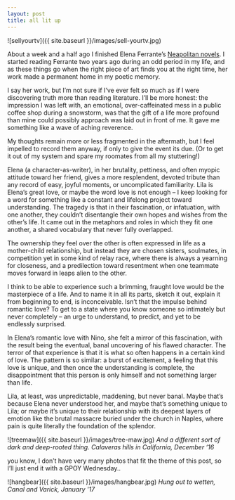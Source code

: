```yaml
---
layout: post
title: all lit up
---
```

![sellyourtv]({{ site.baseurl }}/images/sell-yourtv.jpg)

About a week and a half ago I finished Elena Ferrante’s [Neapolitan novels](https://en.wikipedia.org/wiki/Neapolitan_Novels). I started reading Ferrante two years ago during an odd period in my life, and as these things go when the right piece of art finds you at the right time, her work made a permanent home in my poetic memory. 

I say her work, but I’m not sure if I’ve ever felt so much as if I were discovering truth more than reading literature. I’ll be more honest: the impression I was left with, an emotional, over-caffeinated mess in a public coffee shop during a snowstorm, was that the gift of a life more profound than mine could possibly approach was laid out in front of me. It gave me something like a wave of aching reverence.

My thoughts remain more or less fragmented in the aftermath, but I feel impelled to record them anyway, if only to give the event its due. (Or to get it out of my system and spare my roomates from all my stuttering!) 

Elena (a character-as-writer), in her brutality, pettiness, and often myopic attitude toward her friend, gives a more resplendent, devoted tribute than any record of easy, joyful moments, or uncomplicated familiarity. Lila is Elena’s great love, or maybe the word love is not enough – I keep looking for a word for something like a constant and lifelong project toward understanding. The tragedy is that in their fascination, or infatuation, with one another, they couldn’t disentangle their own hopes and wishes from the other’s life. It came out in the metaphors and roles in which they fit one another, a shared vocabulary that never fully overlapped.

The ownership they feel over the other is often expressed in life as a mother-child relationship, but instead they are chosen sisters, soulmates, in competition yet in some kind of relay race, where there is always a yearning for closeness, and a predilection toward resentment when one teammate moves forward in leaps alien to the other. 

I think to be able to experience such a brimming, fraught love would be the masterpiece of a life. And to name it in all its parts, sketch it out, explain it from beginning to end, is inconceivable. Isn’t that the impulse behind romantic love? To get to a state where you know someone so intimately but never completely – an urge to understand, to predict, and yet to be endlessly surprised. 

In Elena’s romantic love with Nino, she felt a mirror of this fascination, with the result being the eventual, banal uncovering of his flawed character. The terror of that experience is that it is what so often happens in a certain kind of love. The pattern is so similar: a burst of excitement, a feeling that this love is unique, and then once the understanding is complete, the disappointment that this person is only himself and not something larger than life. 

Lila, at least, was unpredictable, maddening, but never banal. Maybe that’s because Elena never understood her, and maybe that’s something unique to Lila; or maybe it’s unique to their relationship with its deepest layers of emotion like the brutal massacre buried under the church in Naples, where pain is quite literally the foundation of the splendor. 

![treemaw]({{ site.baseurl }}/images/tree-maw.jpg)
_And a different sort of dark and deep-rooted thing. Calaveras hills in California, December ‘16_

you know, I don’t have very many photos that fit the theme of this post, so I’ll just end it with a GPOY Wednesday..

![hangbear]({{ site.baseurl }}/images/hangbear.jpg)
_Hung out to wetten, Canal and Varick, January '17_
